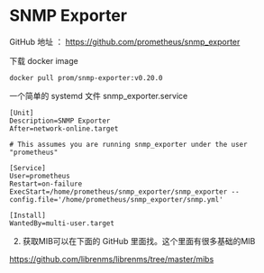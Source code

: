 # SNMP Exporter

GitHub 地址 ： https://github.com/prometheus/snmp_exporter

下载 docker image 

```
docker pull prom/snmp-exporter:v0.20.0
```


一个简单的 systemd 文件 snmp_exporter.service

```
[Unit]
Description=SNMP Exporter
After=network-online.target

# This assumes you are running snmp_exporter under the user "prometheus"

[Service]
User=prometheus
Restart=on-failure
ExecStart=/home/prometheus/snmp_exporter/snmp_exporter --config.file='/home/prometheus/snmp_exporter/snmp.yml'

[Install]
WantedBy=multi-user.target
```



2. 获取MIB可以在下面的 GitHub 里面找。这个里面有很多基础的MIB

https://github.com/librenms/librenms/tree/master/mibs